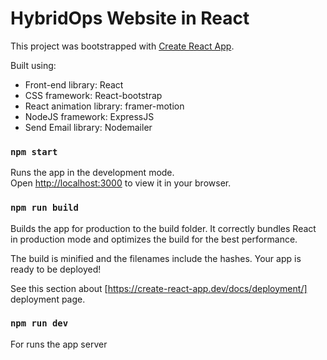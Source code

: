 # HybridOps Website in React

This project was bootstrapped with [Create React App](https://github.com/facebook/create-react-app).

Built using:

- Front-end library: React
- CSS framework: React-bootstrap
- React animation library: framer-motion
- NodeJS framework: ExpressJS
- Send Email library: Nodemailer

### `npm start`

Runs the app in the development mode.\
Open [http://localhost:3000](http://localhost:3000) to view it in your browser.

### `npm run build`

Builds the app for production to the build folder.
It correctly bundles React in production mode and optimizes the build for the best performance.

The build is minified and the filenames include the hashes.
Your app is ready to be deployed!

See this section about [https://create-react-app.dev/docs/deployment/] deployment page.

### `npm run dev`

For runs the app server
